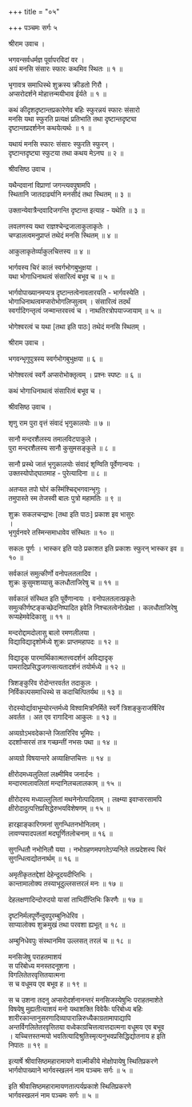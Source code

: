 +++
title = "०५"

+++
पञ्चमः सर्गः ५  
  
श्रीराम उवाच ।  
  
भगवन्सर्वधर्मज्ञ पूर्वापरविदां वर ।  
अयं मनसि संसारः स्फारः कथमिव स्थितः ॥ १ ॥  
  
भृगावत्र समाधिस्थे शुक्रस्य क्रीडतो गिरौ ।  
अप्सरोदर्शने मोहात्तन्मयीभाव ईर्यते ॥ १ ॥  
  
कथं कीदृशदृष्टान्तप्रकारेणेव बहिः स्फुरन्नयं स्फारः संसारो   
मनसि यथा स्फुरति प्रत्यक्षं प्रतिभाति तथा दृष्टान्तदृष्ट्या   
दृष्टान्तप्रदर्शनेन कथयेत्यर्थः ॥ १ ॥  
  
यथायं मनसि स्फारः संसारः स्फुरति स्फुरन् ।  
दृष्टान्तदृष्ट्या स्फुटया तथा कथय मेऽनघ ॥ २ ॥  
  
श्रीवसिष्ठ उवाच ।  
  
यथैन्दवानां विप्राणां जगन्त्यवपुषामपि ।  
स्थितानि जातदार्ढ्यानि मनसीदं तथा स्थितम् ॥ ३ ॥  
  
उक्तान्येवात्रैन्दवादिजगन्ति दृष्टान्त इत्याह - यथेति ॥ ३ ॥  
  
लवलणस्य यथा राज्ञश्चेन्द्रजालाकुलाकृतेः ।  
चण्डालत्वमनुप्राप्तं तथेदं मनसि स्थितम् ॥ ४ ॥  
  
आकुलाकृतेर्व्याकुलचित्तस्य ॥ ४ ॥  
  
भार्गवस्य चिरं कालं स्वर्गभोगबुभुक्षया ।  
यथा भोगाधिनाथत्वं संसारित्वं बभूव च ॥ ५ ॥  
  
भार्गवोपाख्यानमप्यत्र दृष्टान्तत्वेनावतारयति - भार्गवस्येति ।   
भोगाधिनाथत्वमप्सरोभोगलिप्सुत्वम् । संसारित्वं तदर्थं   
स्वर्गादिगन्तृत्वं जन्मान्तरवत्त्वं च । नाथतिरत्रोपयाज्जायाम् ॥ ५ ॥  
  
भोगेश्वरत्वं च यथा [तथा इति पाठः] तथेदं मनसि स्थितम् ।  
  
श्रीराम उवाच ।  
  
भगवन्भृगुपुत्रस्य स्वर्गभोगबुभुक्षया ॥ ६ ॥  
  
भोगेश्वरत्वं स्वर्गे अप्सरोभोक्तृत्वम् । प्रश्नः स्पष्टः ॥ ६ ॥  
  
कथं भोगाधिनाथत्वं संसारित्वं बभूव च ।  
  
श्रीवसिष्ठ उवाच ।  
  
शृणु राम पुरा वृत्तं संवादं भृगुकालयोः ॥ ७ ॥  
  
सानौ मन्दरशैलस्य तमालविटपाकुले ।  
पुरा मन्दरशैलस्य सानौ कुसुमसङ्कुले ॥ ८ ॥  
  
सानौ प्रस्थे जातं भृगुकालयोः संवादं शृण्विति पूर्वेणान्वयः ।   
उक्तस्योपोद्घातमाह - पुरेत्यादिना ॥ ८ ॥  
  
अतप्यत तपो घोरं कस्मिंश्चिद्भगवान्भृगुः ।  
तमुपास्ते स्म तेजस्वी बालः पुत्रो महामतिः ॥ ९ ॥  
  
शुक्रः सकलचन्द्राभः [तथा इति पाठः] प्रकाश इव भासुरः   
।  
भृगुर्वनवरे तस्मिन्समाधावेव संस्थितः ॥ १० ॥  
  
सकलः पूर्णः । भास्कर इति पाठे प्रकाशत इति प्रकाशः स्फुरन् भास्कर इव ॥   
१० ॥  
  
सर्वकालं समुत्कीर्णो वनोपलतलादिव ।  
शुक्रः कुसुमशय्यासु कलधौताजिरेषु च ॥ ११ ॥  
  
सर्वकालं संस्थित इति पूर्वेणान्वयः । वनोपलतलात्प्रकृतेः   
समुत्कीर्णष्टङ्कच्छेदनिष्पादित इवेति निश्चलत्वेनोत्प्रेक्षा । कलधौताजिरेषु   
रूप्यहेमवेदिकासु ॥ ११ ॥  
  
मन्दरोद्दामदोलासु बालो रमणलीलया ।  
विद्याविद्यादृशोर्मध्ये शुक्रः प्राप्तमहापदः ॥ १२ ॥  
  
विद्यादृक् पारमार्थिकात्मतत्त्वदर्शनं अविद्यादृक्   
पामरादिप्रसिद्धजगत्सत्यतादर्शनं तयोर्मध्ये ॥ १२ ॥  
  
त्रिशङ्कुरिव रोदोन्तरवर्तत तदाकुलः ।  
निर्विकल्पसमाधिस्थे स कदाचित्पितर्यथ ॥ १३ ॥  
  
रोदस्योर्द्यावाभूम्योरन्तर्मध्ये विश्वामित्रनिर्मिते स्वर्गे त्रिशङ्कुराजर्षिरिव   
अवर्तत । अत एव रागादिना आकुलः ॥ १३ ॥  
  
अव्यग्रोऽभवदेकान्ते जितारिरिव भूमिपः ।  
ददर्शाप्सरसं तत्र गच्छन्तीं नभसः पथा ॥ १४ ॥  
  
अव्यग्रो विषयान्तरे अव्याक्षिप्तचित्तः ॥ १४ ॥  
  
क्षीरोदमध्यलुलितां लक्ष्मीमिव जनार्दनः ।  
मन्दारमालावलितां मन्दानिलचलालकाम् ॥ १५ ॥  
  
क्षीरोदस्य मध्याल्लुलितां मथनेनोत्पादिताम् । लक्ष्म्या इवाप्सरसामपि   
क्षीरोदादुत्पत्तिप्रसिद्धेरुभयविशेषणम् ॥ १५ ॥  
  
हारझाङ्कारिगमनां सुगन्धितनभोनिलाम् ।  
लावण्यपादपलतां मदघूर्णितलोचनाम् ॥ १६ ॥  
  
सुगन्धितौ नभोनिलौ यया । नभोग्रहणमपगतेऽप्यनिले तत्प्रदेशस्य चिरं   
सुगन्धित्वद्योतनार्थम् ॥ १६ ॥  
  
अमृतीकृततद्देशां देहेन्दूदयदीप्तिभिः ।  
कान्तामालोक्य तस्याभूदुल्लसत्तरलं मनः ॥ १७ ॥  
  
देहलक्षणादिन्दोरुदयो यासां ताभिर्दीप्तिभिः किरणैः ॥ १७ ॥  
  
दृष्टनिर्मलपूर्णेन्दुवपुरम्बुनिधेरिव ।  
साप्यालोक्य शुक्रमुखं तथा परवशा ह्यभूत् ॥ १८ ॥  
  
अम्बुनिधेवपुः संस्थानमिव उल्लसत् तरलं च ॥ १८ ॥  
  
मनसिजेषु पराहतमाशयं  
स परिबोध्य मनस्तदनूशना ।  
विगलितेतरवृत्तितयात्मना  
स च वधूमय एव बभूव ह ॥ १९ ॥  
  
स च उशना तदनु अप्सरोदर्शनानन्तरं मनसिजस्येषुभिः पराहतमाशेते   
विषयेषु मुह्यतीत्याशयं मनो यथाशक्ति विवेकैः परिबोध्य बहिः   
शारीरकान्तानुसरणादिव्यापारान्निरुध्यैकाग्रतामापाद्यापि   
अन्तर्विगलितेतरवृत्तितया वध्वेकाग्रचित्तत्वात्तदात्मना वधूमय एव बभूव   
। यच्चित्तस्तन्मयो भवतित्यादिश्रुतिस्मृत्यनुभवप्रसिद्धिद्योतनाय ह इति   
निपातः ॥ १९ ॥  
  
इत्यार्षे श्रीवासिष्ठमहारामायणे वाल्मीकीये मोक्षोपायेषु स्थितिप्रकरणे   
भार्गवोपाख्याने भार्गवस्खलनं नाम पञ्चमः सर्गः ॥ ५ ॥  
  
इति श्रीवासिष्ठमहारामायणतात्पर्यप्रकाशे स्थितिप्रकरणे   
भार्गवस्खलनं नाम पञ्चमः सर्गः ॥ ५ ॥  
  
  